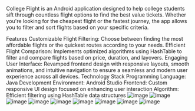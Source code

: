 College Flight is an Android application designed to help college students sift through countless flight options to find the best value tickets. Whether you're looking for the cheapest flight or the fastest journey, the app allows you to filter and sort flights based on your specific criteria.

Features
Customizable Flight Filtering: Choose between finding the most affordable flights or the quickest routes according to your needs.
Efficient Flight Comparison: Implements optimized algorithms using HashTable to filter and compare flights based on price, duration, and layovers.
Engaging User Interface: Revamped frontend design with responsive layouts, smooth animations, and intuitive navigation to ensure a seamless and modern user experience across all devices.
Technology Stack
Programming Language: Java
Development Environment: Android Studio
Frontend: Custom responsive UI design focused on enhancing user interaction
Algorithm: Efficient filtering using HashTable data structures
![image](https://github.com/user-attachments/assets/24a63ade-a426-4566-9690-152a1757bd33)
![image](https://github.com/user-attachments/assets/618d85b6-dce7-49c4-89c1-e81bd727bb09)
![image](https://github.com/user-attachments/assets/cef581dd-a549-47ae-9f45-62196f273707)
![image](https://github.com/user-attachments/assets/b4671659-3055-4ee3-b5fc-8fc06b3c0c40)
![image](https://github.com/user-attachments/assets/60291a19-9159-4f15-ba86-a2d1f9768d6d)
![image](https://github.com/user-attachments/assets/7f771ec3-1fd5-40e4-bd4e-26f96044bcf1)
![image](https://github.com/user-attachments/assets/5f506b65-cbb8-4bac-859b-2bead3a1927f)
![image](https://github.com/user-attachments/assets/a00392c1-d7e5-44f1-9176-5860678d652a)
![image](https://github.com/user-attachments/assets/01a03a50-8a50-49fc-b65d-49c6defbe09c)

